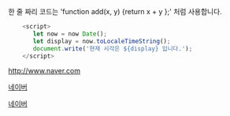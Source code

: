 
 한 줄 짜리 코드는 'function add(x, y) {return x + y };' 처럼 사용합니다.

 ``` javascript
     <script>
        let now = now Date();
        let display = now.toLocaleTimeString();
        document.write('현재 시각은 ${display} 입니다.');
     </script>
```
<http://www.naver.com>

[네이버](http://www.naver.com)

[네이버](http://www.naver.com, "네이버 링크 주소입니다.")

